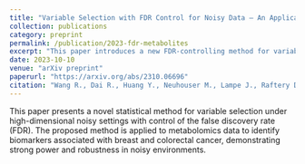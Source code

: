 ```yaml
---
title: "Variable Selection with FDR Control for Noisy Data – An Application to Screening Metabolites Associated with Breast and Colorectal Cancer"
collection: publications
category: preprint
permalink: /publication/2023-fdr-metabolites
excerpt: "This paper introduces a new FDR-controlling method for variable selection in noisy high-dimensional data, with an application to identifying metabolites associated with breast and colorectal cancer."
date: 2023-10-10
venue: "arXiv preprint"
paperurl: "https://arxiv.org/abs/2310.06696"
citation: "Wang R., Dai R., Huang Y., Neuhouser M., Lampe J., Raftery D., Tabung F., & Zheng C. (2023). \"Variable Selection with FDR Control for Noisy Data – An Application to Screening Metabolites Associated with Breast and Colorectal Cancer.\" <i>arXiv preprint</i>, arXiv:2310.06696."
---
```


This paper presents a novel statistical method for variable selection under high-dimensional noisy settings with control of the false discovery rate (FDR). The proposed method is applied to metabolomics data to identify biomarkers associated with breast and colorectal cancer, demonstrating strong power and robustness in noisy environments.
